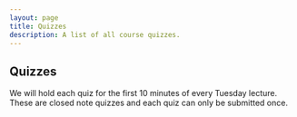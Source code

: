 ```yaml
---
layout: page
title: Quizzes
description: A list of all course quizzes.
---
```


## Quizzes

We will hold each quiz for the first 10 minutes of every Tuesday lecture. These are closed note quizzes and each quiz can only be submitted once. 

<!-- - [Quiz 0](https://forms.gle/Jpjsu1g8qxddxcKg9) -->
